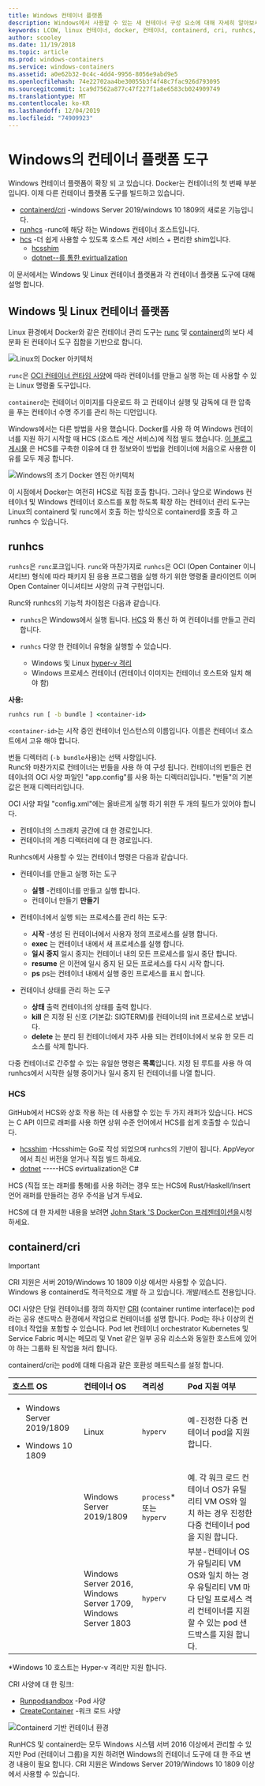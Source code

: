 ```yaml
---
title: Windows 컨테이너 플랫폼
description: Windows에서 사용할 수 있는 새 컨테이너 구성 요소에 대해 자세히 알아보세요.
keywords: LCOW, linux 컨테이너, docker, 컨테이너, containerd, cri, runhcs, runc
author: scooley
ms.date: 11/19/2018
ms.topic: article
ms.prod: windows-containers
ms.service: windows-containers
ms.assetid: a0e62b32-0c4c-4dd4-9956-8056e9abd9e5
ms.openlocfilehash: 74e22702aa4be30055b3f4f48c7fac926d793095
ms.sourcegitcommit: 1ca9d7562a877c47f227f1a8e6583cb024909749
ms.translationtype: MT
ms.contentlocale: ko-KR
ms.lasthandoff: 12/04/2019
ms.locfileid: "74909923"
---
```

# <a name="container-platform-tools-on-windows"></a>Windows의 컨테이너 플랫폼 도구

Windows 컨테이너 플랫폼이 확장 되 고 있습니다. Docker는 컨테이너의 첫 번째 부분입니다. 이제 다른 컨테이너 플랫폼 도구를 빌드하고 있습니다.

* [containerd/cri](https://github.com/containerd/cri) -windows Server 2019/windows 10 1809의 새로운 기능입니다.
* [runhcs](https://github.com/Microsoft/hcsshim/tree/master/cmd/runhcs) -runc에 해당 하는 Windows 컨테이너 호스트입니다.
* [hcs](https://docs.microsoft.com/virtualization/api/) -더 쉽게 사용할 수 있도록 호스트 계산 서비스 + 편리한 shim입니다.
  * [hcsshim](https://github.com/microsoft/hcsshim)
  * [dotnet--를 통한 evirtualization](https://github.com/microsoft/dotnet-computevirtualization)

이 문서에서는 Windows 및 Linux 컨테이너 플랫폼과 각 컨테이너 플랫폼 도구에 대해 설명 합니다.

## <a name="windows-and-linux-container-platform"></a>Windows 및 Linux 컨테이너 플랫폼

Linux 환경에서 Docker와 같은 컨테이너 관리 도구는 [runc](https://github.com/opencontainers/runc) 및 [containerd](https://containerd.io/)의 보다 세분화 된 컨테이너 도구 집합을 기반으로 합니다.

![Linux의 Docker 아키텍처](media/docker-on-linux.png)

`runc`은 [OCI 컨테이너 런타임 사양](https://github.com/opencontainers/runtime-spec)에 따라 컨테이너를 만들고 실행 하는 데 사용할 수 있는 Linux 명령줄 도구입니다.

`containerd`는 컨테이너 이미지를 다운로드 하 고 컨테이너 실행 및 감독에 대 한 압축을 푸는 컨테이너 수명 주기를 관리 하는 디먼입니다.

Windows에서는 다른 방법을 사용 했습니다.  Docker를 사용 하 여 Windows 컨테이너를 지원 하기 시작할 때 HCS (호스트 계산 서비스)에 직접 빌드 했습니다.  [이 블로그 게시물](https://techcommunity.microsoft.com/t5/Containers/Introducing-the-Host-Compute-Service-HCS/ba-p/382332) 은 HCS를 구축한 이유에 대 한 정보와이 방법을 컨테이너에 처음으로 사용한 이유를 모두 제공 합니다.

![Windows의 초기 Docker 엔진 아키텍처](media/hcs.png)

이 시점에서 Docker는 여전히 HCS로 직접 호출 합니다. 그러나 앞으로 Windows 컨테이너 및 Windows 컨테이너 호스트를 포함 하도록 확장 하는 컨테이너 관리 도구는 Linux의 containerd 및 runc에서 호출 하는 방식으로 containerd를 호출 하 고 runhcs 수 있습니다.

## <a name="runhcs"></a>runhcs

`runhcs`은 `runc`포크입니다.  `runc`와 마찬가지로 `runhcs`은 OCI (Open Container 이니셔티브) 형식에 따라 패키지 된 응용 프로그램을 실행 하기 위한 명령줄 클라이언트 이며 Open Container 이니셔티브 사양의 규격 구현입니다.

Runc와 runhcs의 기능적 차이점은 다음과 같습니다.

* `runhcs`은 Windows에서 실행 됩니다.  [HCS](containerd.md#hcs) 와 통신 하 여 컨테이너를 만들고 관리 합니다.
* `runhcs` 다양 한 컨테이너 유형을 실행할 수 있습니다.

  * Windows 및 Linux [hyper-v 격리](../manage-containers/hyperv-container.md)
  * Windows 프로세스 컨테이너 (컨테이너 이미지는 컨테이너 호스트와 일치 해야 함)

**사용:**

``` cmd
runhcs run [ -b bundle ] <container-id>
```

`<container-id>`는 시작 중인 컨테이너 인스턴스의 이름입니다. 이름은 컨테이너 호스트에서 고유 해야 합니다.

번들 디렉터리 (`-b bundle`사용)는 선택 사항입니다.  
Runc와 마찬가지로 컨테이너는 번들을 사용 하 여 구성 됩니다. 컨테이너의 번들은 컨테이너의 OCI 사양 파일인 "app.config"를 사용 하는 디렉터리입니다.  "번들"의 기본값은 현재 디렉터리입니다.

OCI 사양 파일 "config.xml"에는 올바르게 실행 하기 위한 두 개의 필드가 있어야 합니다.

* 컨테이너의 스크래치 공간에 대 한 경로입니다.
* 컨테이너의 계층 디렉터리에 대 한 경로입니다.

Runhcs에서 사용할 수 있는 컨테이너 명령은 다음과 같습니다.

* 컨테이너를 만들고 실행 하는 도구
  * **실행** -컨테이너를 만들고 실행 합니다.
  * 컨테이너 만들기 **만들기**

* 컨테이너에서 실행 되는 프로세스를 관리 하는 도구:
  * **시작** -생성 된 컨테이너에서 사용자 정의 프로세스를 실행 합니다.
  * **exec** 는 컨테이너 내에서 새 프로세스를 실행 합니다.
  * **일시 중지** 일시 중지는 컨테이너 내의 모든 프로세스를 일시 중단 합니다.
  * **resume** 은 이전에 일시 중지 된 모든 프로세스를 다시 시작 합니다.
  * **ps** ps는 컨테이너 내에서 실행 중인 프로세스를 표시 합니다.

* 컨테이너 상태를 관리 하는 도구
  * **상태** 출력 컨테이너의 상태를 출력 합니다.
  * **kill** 은 지정 된 신호 (기본값: SIGTERM)를 컨테이너의 init 프로세스로 보냅니다.
  * **delete** 는 분리 된 컨테이너에서 자주 사용 되는 컨테이너에서 보유 한 모든 리소스를 삭제 합니다.

다중 컨테이너로 간주할 수 있는 유일한 명령은 **목록**입니다.  지정 된 루트를 사용 하 여 runhcs에서 시작한 실행 중이거나 일시 중지 된 컨테이너를 나열 합니다.

### <a name="hcs"></a>HCS

GitHub에서 HCS와 상호 작용 하는 데 사용할 수 있는 두 가지 래퍼가 있습니다. HCS는 C API 이므로 래퍼를 사용 하면 상위 수준 언어에서 HCS를 쉽게 호출할 수 있습니다.  

* [hcsshim](https://github.com/microsoft/hcsshim) -Hcsshim는 Go로 작성 되었으며 runhcs의 기반이 됩니다.
AppVeyor에서 최신 버전을 얻거나 직접 빌드 하세요.
* [dotnet](https://github.com/microsoft/dotnet-computevirtualization) -----HCS evirtualization은 C#

HCS (직접 또는 래퍼를 통해)를 사용 하려는 경우 또는 HCS에 Rust/Haskell/Insert 언어 래퍼를 만들려는 경우 주석을 남겨 두세요.

HCS에 대 한 자세한 내용을 보려면 [John Stark 'S DockerCon 프레젠테이션을](https://www.youtube.com/watch?v=85nCF5S8Qok)시청 하세요.

## <a name="containerdcri"></a>containerd/cri

> [!IMPORTANT]
> CRI 지원은 서버 2019/Windows 10 1809 이상 에서만 사용할 수 있습니다.  Windows 용 containerd도 적극적으로 개발 하 고 있습니다.
> 개발/테스트 전용입니다.

OCI 사양은 단일 컨테이너를 정의 하지만 [CRI](https://github.com/kubernetes/kubernetes/blob/master/pkg/kubelet/apis/cri/runtime/v1alpha2/api.proto) (container runtime interface)는 pod 라는 공유 샌드박스 환경에서 작업으로 컨테이너를 설명 합니다.  Pod는 하나 이상의 컨테이너 작업을 포함할 수 있습니다.  Pod let 컨테이너 orchestrator Kubernetes 및 Service Fabric 메시는 메모리 및 Vnet 같은 일부 공유 리소스와 동일한 호스트에 있어야 하는 그룹화 된 작업을 처리 합니다.

containerd/cri는 pod에 대해 다음과 같은 호환성 매트릭스를 설정 합니다.

| 호스트 OS | 컨테이너 OS | 격리성 | Pod 지원 여부 |
|:-------------------------------------------------------------------------|:-----------------------------------------------------------------------------|:---------------------|:-----------------------------------------------------------------------------------------------------------------------------------------------------|
| <ul><li>Windows Server 2019/1809</ul></li><ul><li>Windows 10 1809</ul></li> | Linux | `hyperv` | 예-진정한 다중 컨테이너 pod을 지원 합니다. |
|  | Windows Server 2019/1809 | `process`* 또는 `hyperv` | 예. 각 워크 로드 컨테이너 OS가 유틸리티 VM OS와 일치 하는 경우 진정한 다중 컨테이너 pod을 지원 합니다. |
|  | Windows Server 2016,</br>Windows Server 1709,</br>Windows Server 1803 | `hyperv` | 부분-컨테이너 OS가 유틸리티 VM OS와 일치 하는 경우 유틸리티 VM 마다 단일 프로세스 격리 컨테이너를 지원할 수 있는 pod 샌드박스를 지원 합니다. |

\*Windows 10 호스트는 Hyper-v 격리만 지원 합니다.

CRI 사양에 대 한 링크:

* [Runpodsandbox](https://github.com/kubernetes/kubernetes/blob/master/pkg/kubelet/apis/cri/runtime/v1alpha2/api.proto#L24) -Pod 사양
* [CreateContainer](https://github.com/kubernetes/kubernetes/blob/master/pkg/kubelet/apis/cri/runtime/v1alpha2/api.proto#L47) -워크 로드 사양

![Containerd 기반 컨테이너 환경](media/containerd-platform.png)

RunHCS 및 containerd는 모두 Windows 시스템 서버 2016 이상에서 관리할 수 있지만 Pod (컨테이너 그룹)을 지원 하려면 Windows의 컨테이너 도구에 대 한 주요 변경 내용이 필요 합니다.  CRI 지원은 Windows Server 2019/Windows 10 1809 이상에서 사용할 수 있습니다.
